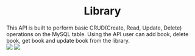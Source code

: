 <h1 align="center">Library</h1>
This API is built to perform basic CRUD(Create, Read, Update, Delete) operations on the MySQL table. Using the API  user can add book, delete book, get book and update book from the library.
<br>
<img src="https://i.imgur.com/7GJICYy.png"/>
<img src="https://i.imgur.com/amrLyTn.png"/>
